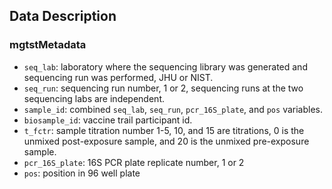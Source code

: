 ## Data Description

### mgtstMetadata
- `seq_lab`: laboratory where the sequencing library was generated and sequencing run was performed, JHU or NIST. 	 
- `seq_run`: sequencing run number, 1 or 2, sequencing runs at the two sequencing labs are independent.  	
- `sample_id`: combined `seq_lab`, `seq_run`, `pcr_16S_plate`, and `pos` variables.  
- `biosample_id`: vaccine trail participant id.    	
- `t_fctr`: sample titration number 1-5, 10, and 15 are titrations, 0 is the unmixed post-exposure sample, and 20 is the unmixed pre-exposure sample.   
- `pcr_16S_plate`: 16S PCR plate replicate number, 1 or 2
- `pos`: position in 96 well plate
